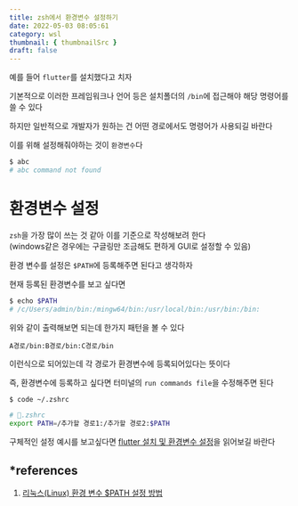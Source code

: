 ```yaml
---
title: zsh에서 환경변수 설정하기
date: 2022-05-03 08:05:61
category: wsl
thumbnail: { thumbnailSrc }
draft: false
---
```


예를 들어 `flutter`를 설치했다고 치자

기본적으로 이러한 프레임워크나 언어 등은 설치폴더의 `/bin`에 접근해야 해당 명령어를 쓸 수 있다

하지만 일반적으로 개발자가 원하는 건 어떤 경로에서도 명령어가 사용되길 바란다

이를 위해 설정해줘야하는 것이 `환경변수`다

```sh
$ abc
# abc command not found
```

# 환경변수 설정

`zsh`을 가장 많이 쓰는 것 같아 이를 기준으로 작성해보려 한다<br />
(windows같은 경우에는 구글링만 조금해도 편하게 GUI로 설정할 수 있음)

환경 변수를 설정은 `$PATH`에 등록해주면 된다고 생각하자

현재 등록된 환경변수를 보고 싶다면

```sh
$ echo $PATH
# /c/Users/admin/bin:/mingw64/bin:/usr/local/bin:/usr/bin:/bin:
```

위와 같이 출력해보면 되는데 한가지 패턴을 볼 수 있다

```
A경로/bin:B경로/bin:C경로/bin
```

이런식으로 되어있는데 각 경로가 환경변수에 등록되어있다는 뜻이다

즉, 환경변수에 등록하고 싶다면 터미널의 `run commands file`을 수정해주면 된다

```sh
$ code ~/.zshrc
```

```sh
# 📁.zshrc
export PATH=/추가할 경로1:/추가할 경로2:$PATH
```

구체적인 설정 예시를 보고싶다면 [flutter 설치 및 환경변수 설정]()을 읽어보길 바란다

## \*references

1. [리눅스(Linux) 환경 변수 \$PATH 설정 방법](https://wnw1005.tistory.com/264)

